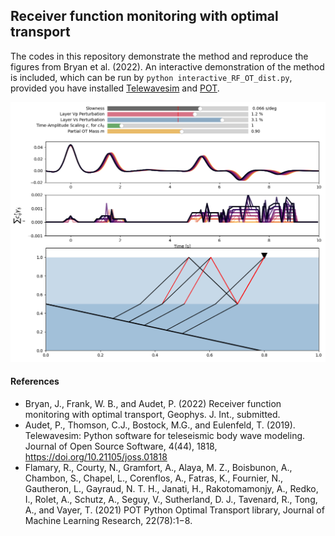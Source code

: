 ## Receiver function monitoring with optimal transport
The codes in this repository demonstrate the method and reproduce the figures from Bryan et al. (2022). An interactive demonstration of the method is included, which can be run by `python interactive_RF_OT_dist.py`, provided you have installed [Telewavesim](https://github.com/paudetseis/Telewavesim) and [POT](https://github.com/PythonOT/POT).

![](./interactive_demo.png)

#### References
- Bryan, J., Frank, W. B., and Audet, P. (2022) Receiver function monitoring with optimal transport, Geophys. J. Int., submitted.
- Audet, P., Thomson, C.J., Bostock, M.G., and Eulenfeld, T. (2019). Telewavesim: Python software for teleseismic body wave modeling. Journal of Open Source Software, 4(44), 1818, https://doi.org/10.21105/joss.01818
- Flamary, R., Courty, N., Gramfort, A., Alaya, M. Z., Boisbunon, A., Chambon, S., Chapel, L., Corenflos, A., Fatras, K., Fournier, N., Gautheron, L., Gayraud, N. T. H., Janati, H., Rakotomamonjy, A., Redko, I., Rolet, A., Schutz, A., Seguy, V., Sutherland, D. J., Tavenard, R., Tong, A., and Vayer, T. (2021) POT Python Optimal Transport library, Journal of Machine Learning Research, 22(78):1−8.
